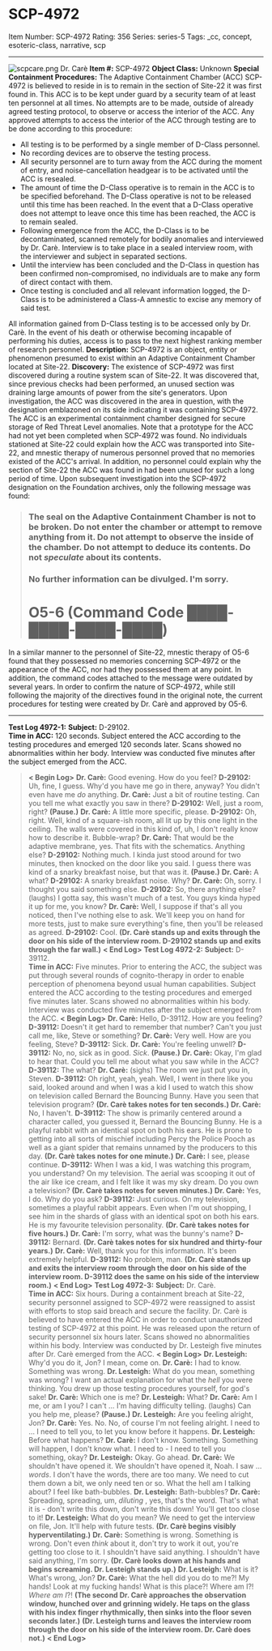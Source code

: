 # SCP-4972
Item Number: SCP-4972
Rating: 356
Series: series-5
Tags: _cc, concept, esoteric-class, narrative, scp

---

![scpcare.png](https://scp-wiki.wdfiles.com/local--files/scp-4972/scpcare.png)
Dr. Carè
**Item #:** SCP-4972
**Object Class:** Unknown
**Special Containment Procedures:** The Adaptive Containment Chamber (ACC) SCP-4972 is believed to reside in is to remain in the section of Site-22 it was first found in. This ACC is to be kept under guard by a security team of at least ten personnel at all times. No attempts are to be made, outside of already agreed testing protocol, to observe or access the interior of the ACC.
Any approved attempts to access the interior of the ACC through testing are to be done according to this procedure:
  * All testing is to be performed by a single member of D-Class personnel.
  * No recording devices are to observe the testing process.
  * All security personnel are to turn away from the ACC during the moment of entry, and noise-cancellation headgear is to be activated until the ACC is resealed.
  * The amount of time the D-Class operative is to remain in the ACC is to be specified beforehand. The D-Class operative is not to be released until this time has been reached. In the event that a D-Class operative does not attempt to leave once this time has been reached, the ACC is to remain sealed.
  * Following emergence from the ACC, the D-Class is to be decontaminated, scanned remotely for bodily anomalies and interviewed by Dr. Carè. Interview is to take place in a sealed interview room, with the interviewer and subject in separated sections.
  * Until the interview has been concluded and the D-Class in question has been confirmed non-compromised, no individuals are to make any form of direct contact with them.
  * Once testing is concluded and all relevant information logged, the D-Class is to be administered a Class-A amnestic to excise any memory of said test.

All information gained from D-Class testing is to be accessed only by Dr. Carè. In the event of his death or otherwise becoming incapable of performing his duties, access is to pass to the next highest ranking member of research personnel.
**Description:** SCP-4972 is an object, entity or phenomenon presumed to exist within an Adaptive Containment Chamber located at Site-22.
**Discovery:** The existence of SCP-4972 was first discovered during a routine system scan of Site-22. It was discovered that, since previous checks had been performed, an unused section was draining large amounts of power from the site's generators. Upon investigation, the ACC was discovered in the area in question, with the designation emblazoned on its side indicating it was containing SCP-4972. The ACC is an experimental containment chamber designed for secure storage of Red Threat Level anomalies. Note that a prototype for the ACC had not yet been completed when SCP-4972 was found.
No individuals stationed at Site-22 could explain how the ACC was transported into Site-22, and mnestic therapy of numerous personnel proved that no memories existed of the ACC's arrival. In addition, no personnel could explain why the section of Site-22 the ACC was found in had been unused for such a long period of time.
Upon subsequent investigation into the SCP-4972 designation on the Foundation archives, only the following message was found:
> ### The seal on the Adaptive Containment Chamber is not to be broken. Do not enter the chamber or attempt to remove anything from it. Do not attempt to observe the inside of the chamber. Do not attempt to deduce its contents. Do not _speculate_ about its contents.
> ### No further information can be divulged. I'm sorry.
> # O5-6 (Command Code ████-████-████-████)
In a similar manner to the personnel of Site-22, mnestic therapy of O5-6 found that they possessed no memories concerning SCP-4972 or the appearance of the ACC, nor had they possessed them at any point. In addition, the command codes attached to the message were outdated by several years.
In order to confirm the nature of SCP-4972, while still following the majority of the directives found in the original note, the current procedures for testing were created by Dr. Carè and approved by O5-6.
* * *
**Test Log 4972-1:**
**Subject:** D-29102.  
**Time in ACC:** 120 seconds.
Subject entered the ACC according to the testing procedures and emerged 120 seconds later. Scans showed no abnormalities within her body. Interview was conducted five minutes after the subject emerged from the ACC.
> **< Begin Log>**
> **Dr. Carè:** Good evening. How do you feel?
> **D-29102:** Uh, fine, I guess. Why'd you have me go in there, anyway? You didn't even have me _do_ anything.
> **Dr. Carè:** Just a bit of routine testing. Can you tell me what exactly you saw in there?
> **D-29102:** Well, just a room, right?
> **(Pause.)**
> **Dr. Carè:** A little more specific, please.
> **D-29102:** Oh, right. Well, kind of a square-ish room, all lit up by this one light in the ceiling. The walls were covered in this kind of, uh, I don't really know how to describe it. Bubble-wrap?
> **Dr. Carè:** That would be the adaptive membrane, yes. That fits with the schematics. Anything else?
> **D-29102:** Nothing much. I kinda just stood around for two minutes, then knocked on the door like you said. I guess there was kind of a snarky breakfast noise, but that was it.
> **(Pause.)**
> **Dr. Carè:** A what?
> **D-29102:** A snarky breakfast noise. Why?
> **Dr. Carè:** Oh, sorry. I thought you said something else.
> **D-29102:** So, there anything else? (laughs) I gotta say, this wasn't much of a test. You guys kinda hyped it up for me, you know?
> **Dr. Carè:** Well, I suppose if that's all you noticed, then I've nothing else to ask. We'll keep you on hand for more tests, just to make sure everything's fine, then you'll be released as agreed.
> **D-29102:** Cool.
> **(Dr. Carè stands up and exits through the door on his side of the interview room. D-29102 stands up and exits through the far wall.)**
> **< End Log>**
**Test Log 4972-2:**
**Subject:** D-39112.  
**Time in ACC:** Five minutes.
Prior to entering the ACC, the subject was put through several rounds of cognito-therapy in order to enable perception of phenomena beyond usual human capabilities. Subject entered the ACC according to the testing procedures and emerged five minutes later. Scans showed no abnormalities within his body. Interview was conducted five minutes after the subject emerged from the ACC.
> **< Begin Log>**
> **Dr. Carè:** Hello, D-39112. How are you feeling?
> **D-39112:** Doesn't it get hard to remember that number? Can't you just call me, like, Steve or something?
> **Dr. Carè:** Very well. How are you feeling, Steve?
> **D-39112:** Sick.
> **Dr. Carè:** You're feeling unwell?
> **D-39112:** No, no, sick as in good. _Sick_.
> **(Pause.)**
> **Dr. Carè:** Okay, I'm glad to hear that. Could you tell me about what you saw while in the ACC?
> **D-39112:** The what?
> **Dr. Carè:** (sighs) The room we just put you in, Steven.
> **D-39112:** Oh right, yeah, yeah. Well, I went in there like you said, looked around and when I was a kid I used to watch this show on television called Bernard the Bouncing Bunny. Have you seen that television program?
> **(Dr. Carè takes notes for ten seconds.)**
> **Dr. Carè:** No, I haven't.
> **D-39112:** The show is primarily centered around a character called, you guessed it, Bernard the Bouncing Bunny. He is a playful rabbit with an identical spot on both his ears. He is prone to getting into all sorts of mischief including Percy the Police Pooch as well as a giant spider that remains unnamed by the producers to this day.
> **(Dr. Carè takes notes for one minute.)**
> **Dr. Carè:** I see, please continue.
> **D-39112:** When I was a kid, I was watching this program, you understand? On my television. The aerial was scooping it out of the air like ice cream, and I felt like it was my sky dream. Do you own a television?
> **(Dr. Carè takes notes for seven minutes.)**
> **Dr. Carè:** Yes, I do. Why do you ask?
> **D-39112:** Just curious. On my television, sometimes a playful rabbit appears. Even when I'm out shopping, I see him in the shards of glass with an identical spot on both his ears. He is my favourite television personality.
> **(Dr. Carè takes notes for five hours.)**
> **Dr. Carè:** I'm sorry, what was the bunny's name?
> **D-39112:** Bernard.
> **(Dr. Carè takes notes for six hundred and thirty-four years.)**
> **Dr. Carè:** Well, thank you for this information. It's been extremely helpful.
> **D-39112:** No problem, man.
> **(Dr. Carè stands up and exits the interview room through the door on his side of the interview room. D-39112 does the same on his side of the interview room.)**
> **< End Log>**
**Test Log 4972-3:**
**Subject:** Dr. Carè.  
**Time in ACC:** Six hours.
During a containment breach at Site-22, security personnel assigned to SCP-4972 were reassigned to assist with efforts to stop said breach and secure the facility. Dr. Carè is believed to have entered the ACC in order to conduct unauthorized testing of SCP-4972 at this point. He was released upon the return of security personnel six hours later. Scans showed no abnormalities within his body. Interview was conducted by Dr. Lesteigh five minutes after Dr. Carè emerged from the ACC.
> **< Begin Log>**
> **Dr. Lesteigh:** Why'd you do it, Jon? I mean, come on.
> **Dr. Carè:** I had to know. Something was wrong.
> **Dr. Lesteigh:** What do you mean, something was wrong? I want an actual explanation for what the _hell_ you were thinking. You drew up those testing procedures yourself, for god's sake!
> **Dr. Carè:** Which one is me?
> **Dr. Lesteigh:** What?
> **Dr. Carè:** Am I me, or am I you? I can't … I'm having difficulty telling. (laughs) Can you help me, please?
> **(Pause.)**
> **Dr. Lesteigh:** Are you feeling alright, Jon?
> **Dr. Carè:** Yes. No. No, of course I'm not feeling alright. I need to … I need to tell you, to let you know before it happens.
> **Dr. Lesteigh:** Before what happens?
> **Dr. Carè:** I don't know. Something. Something will happen, I don't know what. I need to - I need to tell you something, okay?
> **Dr. Lesteigh:** Okay. Go ahead.
> **Dr. Carè:** We shouldn't have opened it. We shouldn't have opened it, Noah. I saw … _words_. I don't have the words, there are too many. We need to cut them down a bit, we only need ten or so. What the hell am I talking about? I feel like bath-bubbles.
> **Dr. Lesteigh:** Bath-bubbles?
> **Dr. Carè:** Spreading, spreading, um, _diluting_ , yes, that's the word. That's what it is - don't write this down, don't write this down! You'll get too close to it!
> **Dr. Lesteigh:** What do you mean? We need to get the interview on file, Jon. It'll help with future tests.
> **(Dr. Carè begins visibly hyperventilating.)**
> **Dr. Carè:** Something is wrong. Something is wrong. Don't even _think_ about it, don't try to work it out, you're getting too close to it. I shouldn't have said anything. I shouldn't have said anything, I'm sorry.
> **(Dr. Carè looks down at his hands and begins screaming. Dr. Lesteigh stands up.)**
> **Dr. Lesteigh:** What is it? What's wrong, Jon?
> **Dr. Carè:** What the hell did you do to me?! My hands! Look at my fucking hands! What is this place?! Where am I?! _Where am I_?!
> **(The second Dr. Carè approaches the observation window, hunched over and grinning widely. He taps on the glass with his index finger rhythmically, then sinks into the floor seven seconds later.)**
> **(Dr. Lesteigh turns and leaves the interview room through the door on his side of the interview room. Dr. Carè does not.)**
> **< End Log>**